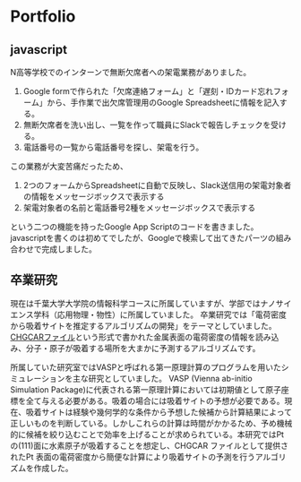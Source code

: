 # Portfolio

## javascript
N高等学校でのインターンで無断欠席者への架電業務がありました。

1. Google formで作られた「欠席連絡フォーム」と「遅刻・IDカード忘れフォーム」から、手作業で出欠席管理用のGoogle Spreadsheetに情報を記入する。 
2. 無断欠席者を洗い出し、一覧を作って職員にSlackで報告しチェックを受ける。
3. 電話番号の一覧から電話番号を探し、架電を行う。

この業務が大変苦痛だったため、

1. 2つのフォームからSpreadsheetに自動で反映し、Slack送信用の架電対象者の情報をメッセージボックスで表示する
2. 架電対象者の名前と電話番号2種をメッセージボックスで表示する

という二つの機能を持ったGoogle App Scriptのコードを書きました。
javascriptを書くのは初めてでしたが、Googleで検索して出てきたパーツの組み合わせで完成しました。

## 卒業研究
現在は千葉大学大学院の情報科学コースに所属していますが、学部ではナノサイエンス学科（応用物理・物性）に所属していました。
卒業研究では「電荷密度から吸着サイトを推定するアルゴリズムの開発」をテーマとしていました。
[CHGCARファイル](https://cms.mpi.univie.ac.at/vasp/vasp/CHGCAR_file.html)という形式で書かれた金属表面の電荷密度の情報を読み込み、分子・原子が吸着する場所を大まかに予測するアルゴリズムです。

所属していた研究室ではVASPと呼ばれる第一原理計算のプログラムを用いたシミュレーションを主な研究としていました。
VASP (Vienna ab-initio Simulation Package)に代表される第⼀原理計算においては初期値として原⼦座標を全て与える必要がある。吸着の場合には吸着サイトの予想が必要である。現在、吸着サイトは経験や幾何学的な条件から予想した候補から計算結果によって正しいものを判断している。しかしこれらの計算は時間がかかるため、予め機械的に候補を絞り込むことで効率を上げることが求められている。本研究ではPt の(111)⾯に⽔素原⼦が吸着することを想定し、CHGCAR ファイルとして提供されたPt 表⾯の電荷密度から簡便な計算により吸着サイトの予測を⾏うアルゴリズムを作成した。
